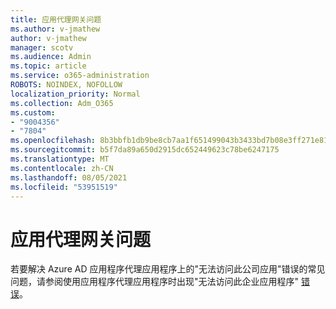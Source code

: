 ```yaml
---
title: 应用代理网关问题
ms.author: v-jmathew
author: v-jmathew
manager: scotv
ms.audience: Admin
ms.topic: article
ms.service: o365-administration
ROBOTS: NOINDEX, NOFOLLOW
localization_priority: Normal
ms.collection: Adm_O365
ms.custom:
- "9004356"
- "7804"
ms.openlocfilehash: 8b3bbfb1db9be8cb7aa1f651499043b3433bd7b08e3ff271e810c591b6f74acf
ms.sourcegitcommit: b5f7da89a650d2915dc652449623c78be6247175
ms.translationtype: MT
ms.contentlocale: zh-CN
ms.lasthandoff: 08/05/2021
ms.locfileid: "53951519"
---
```

# <a name="app-proxy-gateway-issue"></a>应用代理网关问题

若要解决 Azure AD 应用程序代理应用程序上的"无法访问此公司应用"错误的常见问题，请参阅使用应用程序代理应用程序时出现"无法访问此企业应用程序" [错误](https://docs.microsoft.com/azure/active-directory/manage-apps/application-proxy-sign-in-bad-gateway-timeout-error)。
